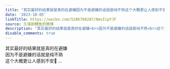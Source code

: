 ```yaml
---
title: "其实最好的结果就是真的在避嫌因为不是避嫌的话就是纯不熟这个大概更让人感到不安\U0001F979"
date: '2023-10-05'
linkTitle: https://weibo.com/5286768287/NmvIipYJF
source: 久保田鲤鱼的微博
description: "其实最好的结果就是真的在避嫌<br>因为不是避嫌的话就是纯不熟<br>这个大概更让人感到不安\U0001F979  ..."
disable_comments: true
---
```

其实最好的结果就是真的在避嫌<br>因为不是避嫌的话就是纯不熟<br>这个大概更让人感到不安🥹  ...